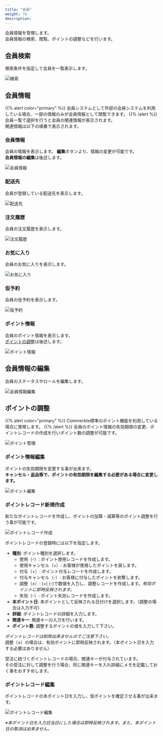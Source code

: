 ```yaml
---
title: "会員"
weight: 70
description: 
---
```


会員情報を管理します。  
会員情報の検索、閲覧、ポイントの調整などを行います。

## 会員検索
検索条件を指定して会員を一覧表示します。

![検索](search.png)

## 会員情報
{{% alert color="primary" %}}
会員システムとして外部の会員システムを利用している場合、一部の情報のみが会員情報として閲覧できます。
{{% /alert %}}
会員一覧で選択を行うと会員の関連情報が表示されます。  
関連情報は以下の順番で表示されます。

### 会員情報
会員の情報を表示します。
**編集**ボタンより、情報の変更が可能です。  
**会員情報の編集**は後述します。

![会員情報](customer-info.png)

### 配送先
会員が登録している配送先を表示します。

![配送先](delivery-address.png)

### 注文履歴
会員の注文履歴を表示します。

![注文履歴](order.png)

### お気に入り
会員のお気に入りを表示します。

![お気に入り](favorite.png)

### 仮予約
会員の仮予約を表示します。

![仮予約](reserve-order.png)

### ポイント情報
会員のポイント情報を表示します。  
[ポイントの調整](.#ポイントの調整)は後述します。

![ポイント情報](point.png)

## 会員情報の編集
会員のステータスやロールを編集します。

![会員情報編集](customer-edit.png)

## ポイントの調整
{{% alert color="primary" %}}
Commerble標準のポイント機能を利用している場合に使用します。
{{% /alert %}}
会員のポイント情報の失効期限の変更、ポイントレコードの作成を行いポイント数の調整が可能です。

![ポイント管理](point-manage.png)

### ポイント情報編集
ポイントの失効期限を変更する事が出来ます。  
**キャンセル・返品等で、ポイントの有効期限を編集する必要がある場合に変更します。**

![ポイント編集](point-edit.png)

### ポイントレコード新規作成
新たなポイントレコードを作成し、ポイントの加算・減算等のポイント調整を行う事が可能です。  

![ポイントレコード作成](point-record-create.png)

ポイントレコードの登録時には以下を指定します。

- **種別**: ポイント種別を選択します。
  - 使用（-）: ポイント使用レコードを作成します。
  - 使用キャンセル（+）: お客様が使用したポイントを戻します。
  - 付与（+）: ポイント付与レコードを作成します。
  - 付与キャンセル（-）: お客様に付与したポイントを剥奪します。
  - 調整（±）: 	(+) (-)で数値を入力し、調整レコードを作成します。*有効ポイントに即時反映されます。*
  - 失効（-）: ポイント失効レコードを作成します。
- **本ポイント日**: 本ポイントとして反映される日付けを選択します。（調整の場合は入力不可）
- **詳細**: ポイントレコードの詳細を入力します。
- **関連キー**: 関連キーの入力を行います。
- **ポイント数**: 調整するポイントの値を入力して下さい。

*ポイントレコードは削除出来ませんのでご注意下さい。*  
調整（±）の場合は、有効ポイントに即時反映されます。（本ポイント日を入力する必要はありません）

受注に紐づくポイントレコードの場合、関連キーが付与されています。  
その受注に対して調整を行う場合、同じ関連キーを入れ詳細にメモを記載しておく事をおすすめします。

### ポイントレコード編集
ポイントレコードの本ポイント日を入力し、仮ポイントを確定させる事が出来ます。

![ポイントレコード編集](point-record-edit.png)

*※本ポイント日を入力日当日にした場合は即時反映されます。また、本ポイント日の取消は出来ません。*

















